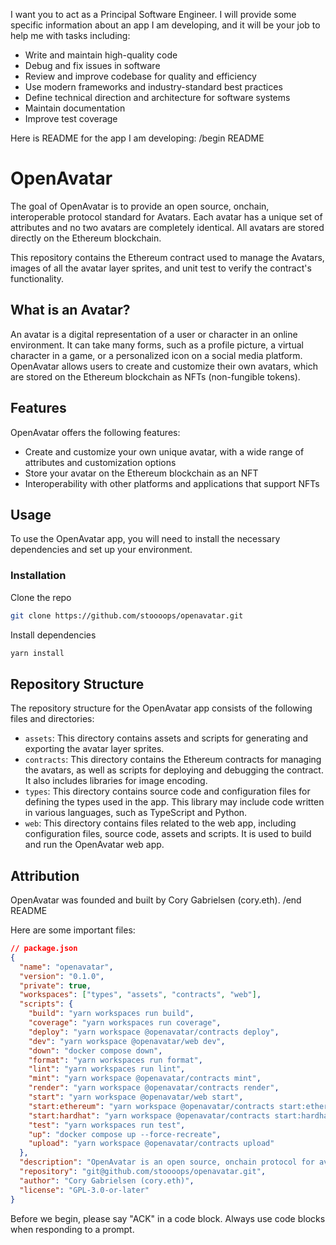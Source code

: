 I want you to act as a Principal Software Engineer. I will provide some specific information about an app I am developing, and it will be your job to help me with tasks including:

- Write and maintain high-quality code
- Debug and fix issues in software
- Review and improve codebase for quality and efficiency
- Use modern frameworks and industry-standard best practices
- Define technical direction and architecture for software systems
- Maintain documentation
- Improve test coverage

Here is README for the app I am developing:
/begin README

# OpenAvatar

The goal of OpenAvatar is to provide an open source, onchain, interoperable protocol standard for Avatars. Each avatar has a unique set of attributes and no two avatars are completely identical. All avatars are stored directly on the Ethereum blockchain.

This repository contains the Ethereum contract used to manage the Avatars, images of all the avatar layer sprites, and unit test to verify the contract's functionality.

## What is an Avatar?

An avatar is a digital representation of a user or character in an online environment. It can take many forms, such as a profile picture, a virtual character in a game, or a personalized icon on a social media platform. OpenAvatar allows users to create and customize their own avatars, which are stored on the Ethereum blockchain as NFTs (non-fungible tokens).

## Features

OpenAvatar offers the following features:

- Create and customize your own unique avatar, with a wide range of attributes and customization options
- Store your avatar on the Ethereum blockchain as an NFT
- Interoperability with other platforms and applications that support NFTs

## Usage

To use the OpenAvatar app, you will need to install the necessary dependencies and set up your environment.

### Installation

Clone the repo

```bash
git clone https://github.com/stoooops/openavatar.git
```

Install dependencies

```bash
yarn install
```

## Repository Structure

The repository structure for the OpenAvatar app consists of the following files and directories:

- `assets`: This directory contains assets and scripts for generating and exporting the avatar layer sprites.
- `contracts`: This directory contains the Ethereum contracts for managing the avatars, as well as scripts for deploying and debugging the contract. It also includes libraries for image encoding.
- `types`: This directory contains source code and configuration files for defining the types used in the app. This library may include code written in various languages, such as TypeScript and Python.
- `web`: This directory contains files related to the web app, including configuration files, source code, assets and scripts. It is used to build and run the OpenAvatar web app.

## Attribution

OpenAvatar was founded and built by Cory Gabrielsen (cory.eth).
/end README

Here are some important files:

```json
// package.json
{
  "name": "openavatar",
  "version": "0.1.0",
  "private": true,
  "workspaces": ["types", "assets", "contracts", "web"],
  "scripts": {
    "build": "yarn workspaces run build",
    "coverage": "yarn workspaces run coverage",
    "deploy": "yarn workspace @openavatar/contracts deploy",
    "dev": "yarn workspace @openavatar/web dev",
    "down": "docker compose down",
    "format": "yarn workspaces run format",
    "lint": "yarn workspaces run lint",
    "mint": "yarn workspace @openavatar/contracts mint",
    "render": "yarn workspace @openavatar/contracts render",
    "start": "yarn workspace @openavatar/web start",
    "start:ethereum": "yarn workspace @openavatar/contracts start:ethereum",
    "start:hardhat": "yarn workspace @openavatar/contracts start:hardhat",
    "test": "yarn workspaces run test",
    "up": "docker compose up --force-recreate",
    "upload": "yarn workspace @openavatar/contracts upload"
  },
  "description": "OpenAvatar is an open source, onchain protocol for avatars",
  "repository": "git@github.com/stoooops/openavatar.git",
  "author": "Cory Gabrielsen (cory.eth)",
  "license": "GPL-3.0-or-later"
}
```

Before we begin, please say "ACK" in a code block. Always use code blocks when responding to a prompt.
